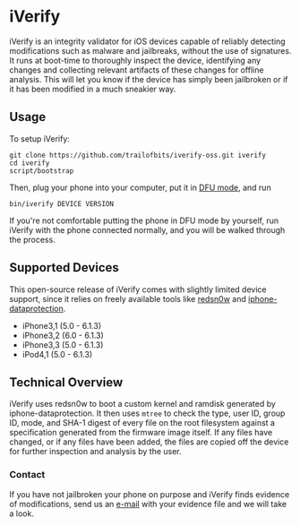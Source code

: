 # iVerify

iVerify is an integrity validator for iOS devices capable of reliably detecting
modifications such as malware and jailbreaks, without the use of signatures. It
runs at boot-time to thoroughly inspect the device, identifying any changes and
collecting relevant artifacts of these changes for offline analysis.  This will
let you know if the device has simply been jailbroken or if it has been
modified in a much sneakier way.

## Usage

To setup iVerify:

    git clone https://github.com/trailofbits/iverify-oss.git iverify
    cd iverify
    script/bootstrap

Then, plug your phone into your computer, put it in [DFU
mode](http://theiphonewiki.com/wiki/DFU_Mode), and run

    bin/iverify DEVICE VERSION

If you're not comfortable putting the phone in DFU mode by yourself, run
iVerify with the phone connected normally, and you will be walked through the
process.

## Supported Devices

This open-source release of iVerify comes with slightly limited device support,
since it relies on freely available tools like [redsn0w](http://www.redsn0w.us)
and [iphone-dataprotection](http://code.google.com/p/iphone-dataprotection/).

* iPhone3,1 (5.0 - 6.1.3)
* iPhone3,2 (6.0 - 6.1.3)
* iPhone3,3 (5.0 - 6.1.3)
* iPod4,1   (5.0 - 6.1.3)

## Technical Overview

iVerify uses redsn0w to boot a custom kernel and ramdisk generated by
iphone-dataprotection. It then uses `mtree` to check the type, user ID, group
ID, mode, and SHA-1 digest of every file on the root filesystem against a
specification generated from the firmware image itself. If any files have
changed, or if any files have been added, the files are copied off the device
for further inspection and analysis by the user.

### Contact

If you have not jailbroken your phone on purpose and iVerify finds evidence of
modifications, send us an [e-mail](mailto:iverify@trailofbits.com) with your
evidence file and we will take a look.
